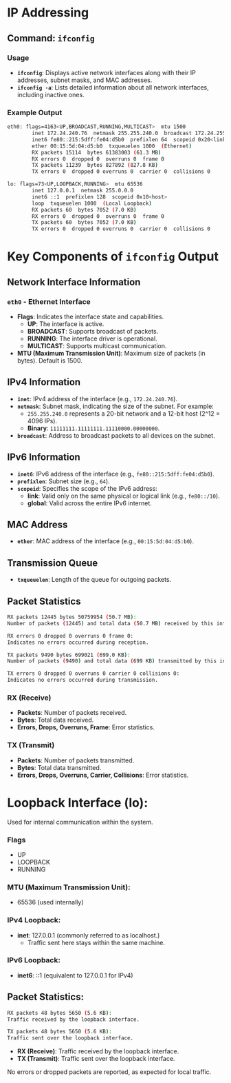 # IP Addressing

## Command: `ifconfig`

### Usage

- **`ifconfig`**: Displays active network interfaces along with their IP addresses, subnet masks, and MAC addresses.
- **`ifconfig -a`**: Lists detailed information about all network interfaces, including inactive ones.

### Example Output

```bash
eth0: flags=4163<UP,BROADCAST,RUNNING,MULTICAST>  mtu 1500
        inet 172.24.240.76  netmask 255.255.240.0  broadcast 172.24.255.255
        inet6 fe80::215:5dff:fe04:d5b0  prefixlen 64  scopeid 0x20<link>
        ether 00:15:5d:04:d5:b0  txqueuelen 1000  (Ethernet)
        RX packets 15114  bytes 61383003 (61.3 MB)
        RX errors 0  dropped 0  overruns 0  frame 0
        TX packets 11239  bytes 827892 (827.8 KB)
        TX errors 0  dropped 0 overruns 0  carrier 0  collisions 0

lo: flags=73<UP,LOOPBACK,RUNNING>  mtu 65536
        inet 127.0.0.1  netmask 255.0.0.0
        inet6 ::1  prefixlen 128  scopeid 0x10<host>
        loop  txqueuelen 1000  (Local Loopback)
        RX packets 60  bytes 7052 (7.0 KB)
        RX errors 0  dropped 0  overruns 0  frame 0
        TX packets 60  bytes 7052 (7.0 KB)
        TX errors 0  dropped 0 overruns 0  carrier 0  collisions 0
```
# Key Components of `ifconfig` Output

## Network Interface Information

### `eth0` - Ethernet Interface

- **Flags**: Indicates the interface state and capabilities.
  - **UP**: The interface is active.
  - **BROADCAST**: Supports broadcast of packets.
  - **RUNNING**: The interface driver is operational.
  - **MULTICAST**: Supports multicast communication.
- **MTU (Maximum Transmission Unit)**: Maximum size of packets (in bytes). Default is 1500.

## IPv4 Information

- **`inet`**: IPv4 address of the interface (e.g., `172.24.240.76`).
- **`netmask`**: Subnet mask, indicating the size of the subnet. For example:
  - `255.255.240.0` represents a 20-bit network and a 12-bit host (2^12 = 4096 IPs).
  - **Binary**: `11111111.11111111.11110000.00000000`.
- **`broadcast`**: Address to broadcast packets to all devices on the subnet.

## IPv6 Information

- **`inet6`**: IPv6 address of the interface (e.g., `fe80::215:5dff:fe04:d5b0`).
- **`prefixlen`**: Subnet size (e.g., `64`).
- **`scopeid`**: Specifies the scope of the IPv6 address:
  - **link**: Valid only on the same physical or logical link (e.g., `fe80::/10`).
  - **global**: Valid across the entire IPv6 internet.

## MAC Address

- **`ether`**: MAC address of the interface (e.g., `00:15:5d:04:d5:b0`).

## Transmission Queue

- **`txqueuelen`**: Length of the queue for outgoing packets.

## Packet Statistics

```bash
RX packets 12445 bytes 50759954 (50.7 MB):
Number of packets (12445) and total data (50.7 MB) received by this interface.

RX errors 0 dropped 0 overruns 0 frame 0:
Indicates no errors occurred during reception.

TX packets 9490 bytes 699021 (699.0 KB):
Number of packets (9490) and total data (699 KB) transmitted by this interface.

TX errors 0 dropped 0 overruns 0 carrier 0 collisions 0:
Indicates no errors occurred during transmission.
```

### RX (Receive)

- **Packets**: Number of packets received.
- **Bytes**: Total data received.
- **Errors, Drops, Overruns, Frame**: Error statistics.

### TX (Transmit)

- **Packets**: Number of packets transmitted.
- **Bytes**: Total data transmitted.
- **Errors, Drops, Overruns, Carrier, Collisions**: Error statistics.


# Loopback Interface (lo):

Used for internal communication within the system.

### Flags
- UP
- LOOPBACK
- RUNNING

### MTU (Maximum Transmission Unit):
- 65536 (used internally)

### IPv4 Loopback:
- **inet**: 127.0.0.1 (commonly referred to as localhost.)
  - Traffic sent here stays within the same machine.

### IPv6 Loopback:
- **inet6**: ::1 (equivalent to 127.0.0.1 for IPv4)

## Packet Statistics:
```bash
RX packets 48 bytes 5650 (5.6 KB):
Traffic received by the loopback interface.

TX packets 48 bytes 5650 (5.6 KB):
Traffic sent over the loopback interface.
```
- **RX (Receive)**: Traffic received by the loopback interface.
- **TX (Transmit)**: Traffic sent over the loopback interface.

No errors or dropped packets are reported, as expected for local traffic.
